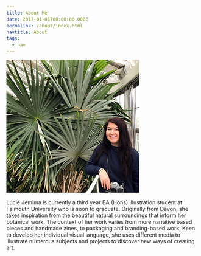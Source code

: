 ```yaml
---
title: About Me
date: 2017-01-01T00:00:00.000Z
permalink: /about/index.html
navtitle: About
tags:
  - nav
---
```

![](/static/img/about-me-web-small.png)

Lucie Jemima is currently a third year BA (Hons) illustration student at Falmouth University who is soon to graduate. Originally from Devon, she takes inspiration from the beautiful natural surroundings that inform her botanical work. The context of her work varies from more narrative based pieces and handmade zines, to packaging and branding-based work. Keen to develop her individual visual language, she uses different media to illustrate numerous subjects and projects to discover new ways of creating art.